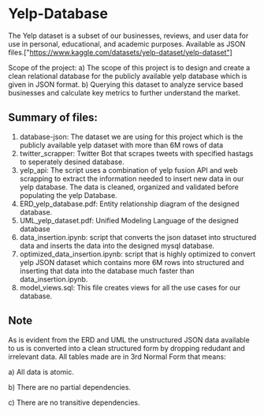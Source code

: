 # Yelp-Database  

The Yelp dataset is a subset of our businesses, reviews, and user data for use in personal, educational, and academic purposes. Available as JSON files.["https://www.kaggle.com/datasets/yelp-dataset/yelp-dataset"] 


Scope of the project:
a) The scope of this project is to design and create a clean relational database for the publicly available yelp database which is given in JSON format.
b) Querying this dataset to analyze service based businesses and calculate key metrics to further understand the market.

## Summary of files:
1. database-json: The dataset we are using for this project which is the publicly available yelp dataset with more than 6M rows of data
2. twitter_scrapper: Twitter Bot that scrapes tweets with specified hastags to seperately desined database.
3. yelp_api: The script uses a combination of yelp fusion API and web scrapping to extract the information needed to insert new data in our yelp database. The data is cleaned, organized and validated before populating the yelp Database.
4. ERD_yelp_database.pdf: Entity relationship diagram of the designed database.
5. UML_yelp_dataset.pdf: Unified Modeling Language of the designed database
6. data_insertion.ipynb: script that converts the json dataset into structured data and inserts the data into the designed mysql database.
7. optimized_data_insertion.ipynb: script that is highly optimized to convert yelp JSON dataset which contains more 6M rows into structured and inserting that data into the database much faster than data_insertion.ipynb.
8. model_views.sql: This file creates views for all the use cases for our database.

## Note
As is evident from the ERD and UML the unstructured JSON data available to us is converted into a clean structured form by dropping redudant and irrelevant data. All tables made are in 3rd Normal Form that means:

a) All data is atomic.

b) There are no partial dependencies.

c) There are no transitive dependencies.
